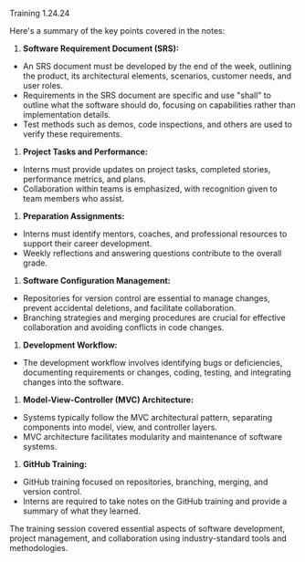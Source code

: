 Training 1.24.24

Here's a summary of the key points covered in the notes:

1.  **Software Requirement Document (SRS):**

-   An SRS document must be developed by the end of the week, outlining the product, its architectural elements, scenarios, customer needs, and user roles.
-   Requirements in the SRS document are specific and use "shall" to outline what the software should do, focusing on capabilities rather than implementation details.
-   Test methods such as demos, code inspections, and others are used to verify these requirements.

1.  **Project Tasks and Performance:**

-   Interns must provide updates on project tasks, completed stories, performance metrics, and plans.
-   Collaboration within teams is emphasized, with recognition given to team members who assist.

1.  **Preparation Assignments:**

-   Interns must identify mentors, coaches, and professional resources to support their career development.
-   Weekly reflections and answering questions contribute to the overall grade.

1.  **Software Configuration Management:**

-   Repositories for version control are essential to manage changes, prevent accidental deletions, and facilitate collaboration.
-   Branching strategies and merging procedures are crucial for effective collaboration and avoiding conflicts in code changes.

1.  **Development Workflow:**

-   The development workflow involves identifying bugs or deficiencies, documenting requirements or changes, coding, testing, and integrating changes into the software.

1.  **Model-View-Controller (MVC) Architecture:**

-   Systems typically follow the MVC architectural pattern, separating components into model, view, and controller layers.
-   MVC architecture facilitates modularity and maintenance of software systems.

1.  **GitHub Training:**

-   GitHub training focused on repositories, branching, merging, and version control.
-   Interns are required to take notes on the GitHub training and provide a summary of what they learned.

The training session covered essential aspects of software development, project management, and collaboration using industry-standard tools and methodologies.